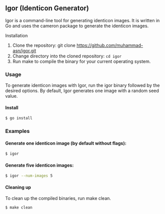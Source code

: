 ## Igor (Identicon Generator)
Igor is a command-line tool for generating identicon images. It is written in Go and uses the cameron package to generate the identicon images.

Installation
1. Clone the repository: git clone https://github.com/muhammad-asn/igor.git
2. Change directory into the cloned repository: `cd igor`
3. Run make to compile the binary for your current operating system.

### Usage
To generate identicon images with Igor, run the igor binary followed by the desired options. By default, Igor generates one image with a random seed value.

#### Install
```bash
$ go install
```

### Examples
#### Generate one identicon image (by default without flags):
```bash
$ igor
```

#### Generate five identicon images:
```bash
$ igor --num-images 5
```

#### Cleaning up
To clean up the compiled binaries, run make clean.

```bash
$ make clean
```